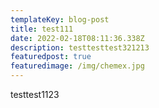```yaml
---
templateKey: blog-post
title: test111
date: 2022-02-18T08:11:36.338Z
description: testtesttest321213
featuredpost: true
featuredimage: /img/chemex.jpg
---
```

testtest1123